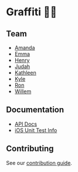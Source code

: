 Graffiti :vertical_traffic_light::art:
========
Team
----
* [Amanda](https://github.com/aaizuss)
* [Emma](https://github.com/emmaasmith)
* [Henry](https://github.com/hjylewis)
* [Judah](https://github.com/judah-newman)
* [Kathleen](https://github.com/cardonaaa)
* [Kyle](https://github.com/kylej1994)
* [Ron](https://github.com/Ronovan)
* [Willem](https://github.com/longendyke)

Documentation
-------------
* [API Docs](https://github.com/kylej1994/graffiti/wiki/API-Documentation)
* [iOS Unit Test Info](iOSTestInfo.md)

Contributing
------------
See our [contribution guide](CONTRIBUTING.md).
